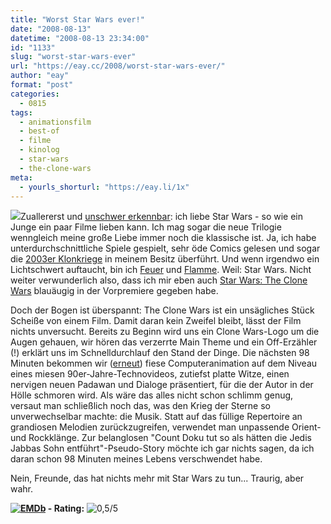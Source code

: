 ```yaml
---
title: "Worst Star Wars ever!"
date: "2008-08-13"
datetime: "2008-08-13 23:34:00"
id: "1133"
slug: "worst-star-wars-ever"
url: "https://eay.cc/2008/worst-star-wars-ever/"
author: "eay"
format: "post"
categories:
  - 0815
tags:
  - animationsfilm
  - best-of
  - filme
  - kinolog
  - star-wars
  - the-clone-wars
meta:
  - yourls_shorturl: "https://eay.li/1x"
---
```


![](/uploads/2008/theclonewars.jpg)Zuallererst und [unschwer erkennbar](//eay.cc/tag/star-wars/): ich liebe Star Wars - so wie ein Junge ein paar Filme lieben kann. Ich mag sogar die neue Trilogie wenngleich meine große Liebe immer noch die klassische ist. Ja, ich habe unterdurchschnittliche Spiele gespielt, sehr öde Comics gelesen und sogar die [2003er Klonkriege](http://www.amazon.de/exec/obidos/ASIN/B0007PLFKC/eayznet-21) in meinem Besitz überführt. Und wenn irgendwo ein Lichtschwert auftaucht, bin ich [Feuer](http://twitter.com/Eay/statuses/884048591) und [Flamme](http://twitter.com/Eay/statuses/884085820). Weil: Star Wars. Nicht weiter verwunderlich also, dass ich mir eben auch [Star Wars: The Clone Wars](http://www.imdb.com/title/tt1185834/) blauäugig in der Vorpremiere gegeben habe.

Doch der Bogen ist überspannt: The Clone Wars ist ein unsägliches Stück Scheiße von einem Film. Damit daran kein Zweifel bleibt, lässt der Film nichts unversucht. Bereits zu Beginn wird uns ein Clone Wars-Logo um die Augen gehauen, wir hören das verzerrte Main Theme und ein Off-Erzähler (!) erklärt uns im Schnelldurchlauf den Stand der Dinge. Die nächsten 98 Minuten bekommen wir ([erneut](//eay.cc/2008/indy-und-et/)) fiese Computeranimation auf dem Niveau eines miesen 90er-Jahre-Technovideos, zutiefst platte Witze, einen nervigen neuen Padawan und Dialoge präsentiert, für die der Autor in der Hölle schmoren wird. Als wäre das alles nicht schon schlimm genug, versaut man schließlich noch das, was den Krieg der Sterne so unverwechselbar machte: die Musik. Statt auf das füllige Repertoire an grandiosen Melodien zurückzugreifen, verwendet man unpassende Orient- und Rockklänge. Zur belanglosen "Count Doku tut so als hätten die Jedis Jabbas Sohn entführt"-Pseudo-Story möchte ich gar nichts sagen, da ich daran schon 98 Minuten meines Lebens verschwendet habe.

Nein, Freunde, das hat nichts mehr mit Star Wars zu tun... Traurig, aber wahr.

 **[![EMDb](/uploads/pages/emdb/emdb_mini.gif)](http://eay.cc/emdb/) - Rating:** ![0,5/5](/uploads/pages/emdb/s_0-5.gif)
